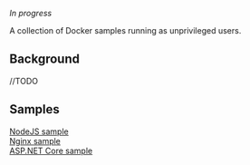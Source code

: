 _In progress_

A collection of Docker samples running as unprivileged users.  

## Background

//TODO

## Samples

[NodeJS sample](samples/nodejs/)  
[Nginx sample](samples/nginx/)  
[ASP.NET Core sample](samples/dotnet/)  

